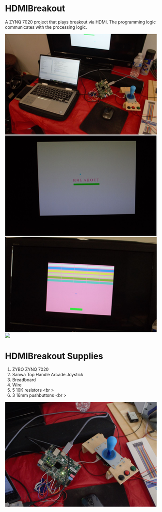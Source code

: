 # HDMIBreakout
A ZYNQ 7020 project that plays breakout via HDMI. The programming logic communicates with the 
processing logic. 

<img src = "HDMIZYBOMEDIA/HDMIZYBOImage1.JPG" width= "500" >
<img src = "HDMIZYBOMEDIA/HDMIZYBOImage3.JPG" width= "500" > 
<img src = "HDMIZYBOMEDIA/HDMIZYBOImage5.JPG" width= "500" >
<img src = "HDMIZYBOMEDIA/HDMIZYBOImageA.JPG" width= "500" >

# HDMIBreakout Supplies 
1. ZYBO ZYNQ 7020 <br /> 
2. Sanwa Top Handle Arcade Joystick <br />
3. Breadboard <br />
4. Wire <br />
5. 5 10K resistors <br \>
6. 3 16mm pushbuttons <br \>
<img src = "HDMIZYBOMEDIA/HDMIZYBOImage7.JPG" width= "500" >
